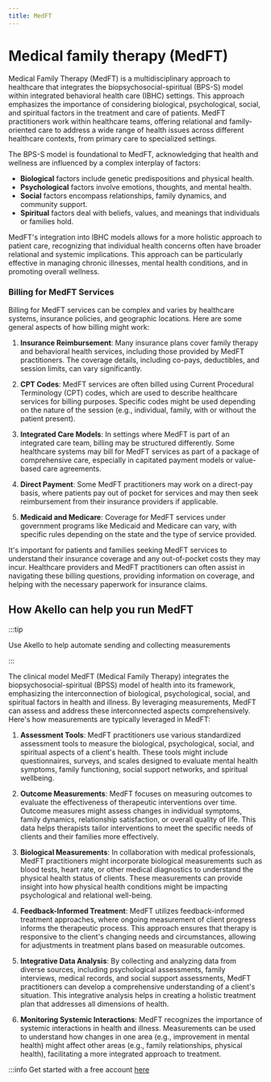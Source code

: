 ```yaml
---
title: MedFT
---
```


# Medical family therapy (MedFT)


Medical Family Therapy (MedFT) is a multidisciplinary approach to healthcare that integrates the biopsychosocial-spiritual (BPS-S) model within integrated behavioral health care (IBHC) settings. This approach emphasizes the importance of considering biological, psychological, social, and spiritual factors in the treatment and care of patients. MedFT practitioners work within healthcare teams, offering relational and family-oriented care to address a wide range of health issues across different healthcare contexts, from primary care to specialized settings.

The BPS-S model is foundational to MedFT, acknowledging that health and wellness are influenced by a complex interplay of factors:

- **Biological** factors include genetic predispositions and physical health.
- **Psychological** factors involve emotions, thoughts, and mental health.
- **Social** factors encompass relationships, family dynamics, and community support.
- **Spiritual** factors deal with beliefs, values, and meanings that individuals or families hold.

MedFT's integration into IBHC models allows for a more holistic approach to patient care, recognizing that individual health concerns often have broader relational and systemic implications. This approach can be particularly effective in managing chronic illnesses, mental health conditions, and in promoting overall wellness.

### Billing for MedFT Services

Billing for MedFT services can be complex and varies by healthcare systems, insurance policies, and geographic locations. Here are some general aspects of how billing might work:

1. **Insurance Reimbursement**: Many insurance plans cover family therapy and behavioral health services, including those provided by MedFT practitioners. The coverage details, including co-pays, deductibles, and session limits, can vary significantly.

2. **CPT Codes**: MedFT services are often billed using Current Procedural Terminology (CPT) codes, which are used to describe healthcare services for billing purposes. Specific codes might be used depending on the nature of the session (e.g., individual, family, with or without the patient present).

3. **Integrated Care Models**: In settings where MedFT is part of an integrated care team, billing may be structured differently. Some healthcare systems may bill for MedFT services as part of a package of comprehensive care, especially in capitated payment models or value-based care agreements.

4. **Direct Payment**: Some MedFT practitioners may work on a direct-pay basis, where patients pay out of pocket for services and may then seek reimbursement from their insurance providers if applicable.

5. **Medicaid and Medicare**: Coverage for MedFT services under government programs like Medicaid and Medicare can vary, with specific rules depending on the state and the type of service provided.

It's important for patients and families seeking MedFT services to understand their insurance coverage and any out-of-pocket costs they may incur. Healthcare providers and MedFT practitioners can often assist in navigating these billing questions, providing information on coverage, and helping with the necessary paperwork for insurance claims.



## How Akello can help you run MedFT


:::tip

Use Akello to help automate sending and collecting measurements

:::


The clinical model MedFT (Medical Family Therapy) integrates the biopsychosocial-spiritual (BPSS) model of health into its framework, emphasizing the interconnection of biological, psychological, social, and spiritual factors in health and illness. By leveraging measurements, MedFT can assess and address these interconnected aspects comprehensively. Here's how measurements are typically leveraged in MedFT:

1. **Assessment Tools**: MedFT practitioners use various standardized assessment tools to measure the biological, psychological, social, and spiritual aspects of a client's health. These tools might include questionnaires, surveys, and scales designed to evaluate mental health symptoms, family functioning, social support networks, and spiritual wellbeing.

2. **Outcome Measurements**: MedFT focuses on measuring outcomes to evaluate the effectiveness of therapeutic interventions over time. Outcome measures might assess changes in individual symptoms, family dynamics, relationship satisfaction, or overall quality of life. This data helps therapists tailor interventions to meet the specific needs of clients and their families more effectively.

3. **Biological Measurements**: In collaboration with medical professionals, MedFT practitioners might incorporate biological measurements such as blood tests, heart rate, or other medical diagnostics to understand the physical health status of clients. These measurements can provide insight into how physical health conditions might be impacting psychological and relational well-being.

4. **Feedback-Informed Treatment**: MedFT utilizes feedback-informed treatment approaches, where ongoing measurement of client progress informs the therapeutic process. This approach ensures that therapy is responsive to the client's changing needs and circumstances, allowing for adjustments in treatment plans based on measurable outcomes.

5. **Integrative Data Analysis**: By collecting and analyzing data from diverse sources, including psychological assessments, family interviews, medical records, and social support assessments, MedFT practitioners can develop a comprehensive understanding of a client's situation. This integrative analysis helps in creating a holistic treatment plan that addresses all dimensions of health.

6. **Monitoring Systemic Interactions**: MedFT recognizes the importance of systemic interactions in health and illness. Measurements can be used to understand how changes in one area (e.g., improvement in mental health) might affect other areas (e.g., family relationships, physical health), facilitating a more integrated approach to treatment.


:::info  Get started with a free account [here](https://app.akello.io/signup)